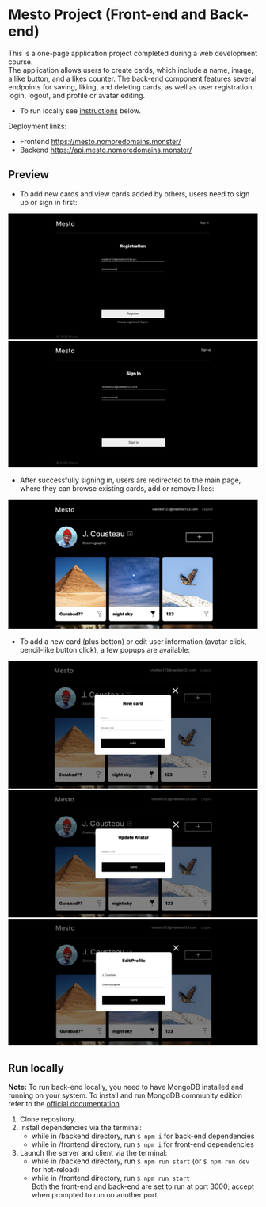 # Mesto Project (Front-end and Back-end)

This is a one-page application project completed during a web development course.  
The application allows users to create cards, which include a name, image, a like button, and a likes counter. The back-end component features several endpoints for saving, liking, and deleting cards, as well as user registration, login, logout, and profile or avatar editing.

* To run locally see [instructions](#run-locally) below.

Deployment links:
* Frontend https://mesto.nomoredomains.monster/
* Backend https://api.mesto.nomoredomains.monster/

## Preview 
* To add new cards and view cards added by others, users need to sign up or sign in first:
<img src="./readme_images/signup.png" alt="home screenshot">  
<img src="./readme_images/signin.png" alt="home screenshot">

* After successfully signing in, users are redirected to the main page, where they can browse existing cards, add or remove likes:
<img src="./readme_images/home.png" alt="home screenshot"> 

* To add a new card (plus botton) or edit user information (avatar click, pencil-like button click), a few popups are available:
<img src="./readme_images/card.png" alt="home screenshot">  
<img src="./readme_images/avatar.png" alt="home screenshot">  
<img src="./readme_images/profile.png" alt="home screenshot">

## Run locally

__Note:__ To run back-end locally, you need to have MongoDB installed and running on your system.
To install and run MongoDB community edition refer to the [official documentation](https://www.mongodb.com/docs/manual/tutorial/install-mongodb-on-os-x/).

1. Clone repository.
2. Install dependencies via the terminal:
    * while in /backend directory, run `$ npm i` for back-end dependencies
    * while in /frontend directory, run `$ npm i` for front-end dependencies
3. Launch the server and client via the terminal:
    * while in /backend directory, run `$ npm run start` (or `$ npm run dev` for hot-reload)  
    * while in /frontend directory, run `$ npm run start`  
    Both the front-end and back-end are set to run at port 3000; accept when prompted to run on another port.

